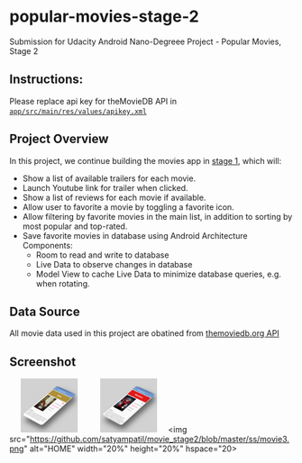 # popular-movies-stage-2
Submission for Udacity Android Nano-Degreee Project - Popular Movies, Stage 2

## Instructions:
Please replace api key for theMovieDB API in [`app/src/main/res/values/apikey.xml`](https://github.com/lowspin/popular-movies-stage-2/blob/master/app/src/main/res/values/apikey.xml)

## Project Overview
In this project, we continue building the movies app in [stage 1](https://github.com/lowspin/popular-movies-stage-1), which will:
- Show a list of available trailers for each movie.
- Launch Youtube link for trailer when clicked.
- Show a list of reviews for each movie if available.
- Allow user to favorite a movie by toggling a favorite icon.
- Allow filtering by favorite movies in the main list, in addition to sorting by most popular and top-rated.
- Save favorite movies in database using Android Architecture Components:
  - Room to read and write to database
  - Live Data to observe changes in database
  - Model View to cache Live Data to minimize database queries, e.g. when rotating.

## Data Source
All movie data used in this project are obatined from [themoviedb.org API](https://www.themoviedb.org/documentation/api)

## Screenshot

<img src="https://github.com/satyampatil/movie_stage2/blob/master/ss/movie1.png" alt="HOME" width="20%" height="20%" hspace="20"><img src="https://github.com/satyampatil/movie_stage2/blob/master/ss/movie2.png" alt="HOME" width="20%" height="20%" hspace="20"><img src="https://github.com/satyampatil/movie_stage2/blob/master/ss/movie3.png" alt="HOME" width="20%" height="20%" hspace="20>
